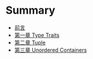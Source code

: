 # Summary

* [前言](README.md)
* [第一章 Type Traits](chapter01.md)
* [第二章 Tuple](chapter02.md)
* [第三章 Unordered Containers](chapter03.md)
